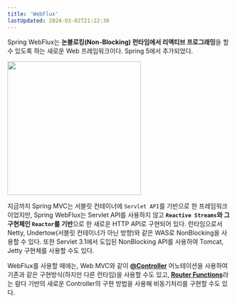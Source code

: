 ```yaml
---
title: 'WebFlux'
lastUpdated: 2024-03-02T21:22:36
---
```


Spring WebFlux는 **논블로킹(Non-Blocking) 런타임에서 리액티브 프로그래밍**을 할 수 있도록 하는 새로운 Web 프레임워크이다. Spring 5에서 추가되었다.

<img src="https://user-images.githubusercontent.com/81006587/206968529-a61ff8bd-6d61-420d-97b5-e95bc2d2b061.png" height=300px>

지금까지 Spring MVC는 서블릿 컨테이너에 `Servlet API`를 기반으로 한 프레임워크이었지만, Spring WebFlux는 Servlet API를 사용하지 않고 **`Reactive Streams`와 그 구현체인 `Reactor`를 기반**으로 한 새로운 HTTP API로 구현되어 있다. 런타임으로서 Netty, Undertow(서블릿 컨테이너가 아닌 방향)와 같은 WAS로 NonBlocking을 사용할 수 있다. 또한 Servlet 3.1에서 도입된 NonBlocking API를 사용하여 Tomcat, Jetty 구현체를 사용할 수도 있다.

WebFlux를 사용할 때에는, Web MVC와 같이 <a href="./@Controller.md">**@Controller**</a> 어노테이션을 사용하여 기존과 같은 구현방식(하지만 다른 런타임)을 사용할 수도 있고, <a href="./RouterFunctions.md">**Router Functions**</a>라는 람다 기반의 새로운 Controller의 구현 방법을 사용해 비동기처리를 구현할 수도 있다.